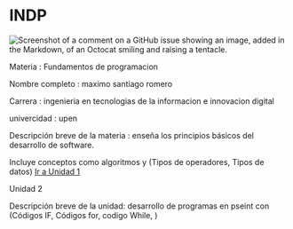 # INDP
![Screenshot of a comment on a GitHub issue showing an image, added in the Markdown, of an Octocat smiling and raising a tentacle.](https://www.programaenlinea.net/wp-content/uploads/2020/07/programacion-tecgurus.net-2.jpg)


Materia : Fundamentos de programacion

Nombre completo : maximo santiago romero

Carrera : ingenieria en tecnologias de la informacion e innovacion digital
 
univercidad : upen

Descripción breve de la materia : enseña los principios básicos del desarrollo de software. 

Incluye conceptos como algoritmos y (Tipos de operadores, Tipos de datos)
[Ir a Unidad 1](https://github.com/MRsantiago701/INDP/tree/main/U1)

Unidad 2

Descripción breve de la unidad: desarrollo de programas en pseint con (Códigos IF, Códigos for, codigo While, )
